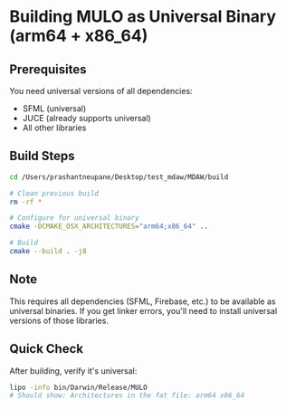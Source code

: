 # Building MULO as Universal Binary (arm64 + x86_64)

## Prerequisites
You need universal versions of all dependencies:
- SFML (universal)
- JUCE (already supports universal)
- All other libraries

## Build Steps

```bash
cd /Users/prashantneupane/Desktop/test_mdaw/MDAW/build

# Clean previous build
rm -rf *

# Configure for universal binary
cmake -DCMAKE_OSX_ARCHITECTURES="arm64;x86_64" ..

# Build
cmake --build . -j8
```

## Note
This requires all dependencies (SFML, Firebase, etc.) to be available as universal binaries.
If you get linker errors, you'll need to install universal versions of those libraries.

## Quick Check
After building, verify it's universal:
```bash
lipo -info bin/Darwin/Release/MULO
# Should show: Architectures in the fat file: arm64 x86_64
```

